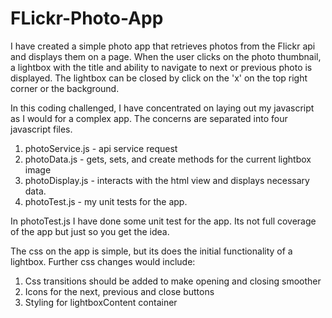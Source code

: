 # FLickr-Photo-App

I have created a simple photo app that retrieves photos from the Flickr api and displays them on a page. When the user clicks on the photo thumbnail, a lightbox with the title and ability to navigate to next or previous photo is displayed. The lightbox can be closed by click on the 'x' on the top right corner or the background. 

In this coding challenged, I have concentrated on laying out my javascript as I would for a complex app. The concerns are separated into four javascript files. 

1. photoService.js - api service request
2. photoData.js - gets, sets, and create methods for the current lightbox image
3. photoDisplay.js - interacts with the html view and displays necessary data.
4. photoTest.js - my unit tests for the app.

In photoTest.js I have done some unit test for the app. Its not full coverage of the app but just so you get the idea.

The css on the app is simple, but its does the initial functionality of a lightbox.  Further css changes would include:

1. Css transitions should be added to make opening and closing smoother
2. Icons for the next, previous and close buttons
3. Styling for lightboxContent container 
